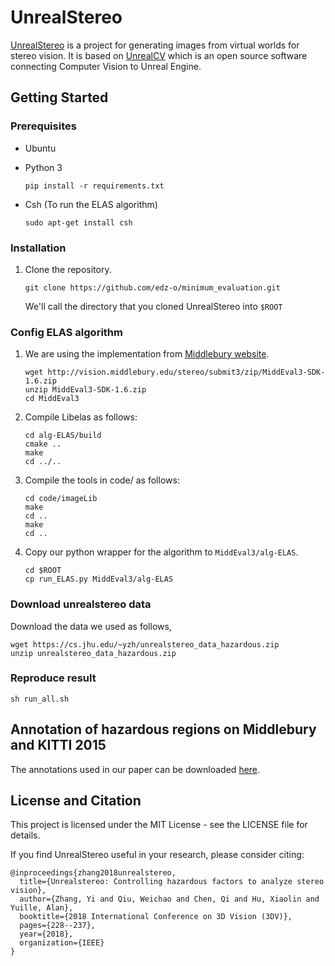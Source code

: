 # UnrealStereo

[UnrealStereo](https://stereo.unrealcv.org/) is a project for generating images from virtual worlds for stereo vision. It is based on [UnrealCV](http://unrealcv.github.io/) which is an open source software connecting Computer Vision to Unreal Engine.

## Getting Started

### Prerequisites

- Ubuntu
- Python 3


    ```shell
    pip install -r requirements.txt
    ```
- Csh (To run the ELAS algorithm)

    ```shell
    sudo apt-get install csh
    ```

### Installation

1. Clone the repository.

    ```shell
    git clone https://github.com/edz-o/minimum_evaluation.git
    ```
    We'll call the directory that you cloned UnrealStereo into `$ROOT`

### Config ELAS algorithm

1. We are using the implementation from [Middlebury website](http://vision.middlebury.edu/stereo/submit3/). 

    ```shell
    wget http://vision.middlebury.edu/stereo/submit3/zip/MiddEval3-SDK-1.6.zip
    unzip MiddEval3-SDK-1.6.zip
    cd MiddEval3
    ```

2. Compile Libelas as follows:

    ```shell
    cd alg-ELAS/build
    cmake ..
    make
    cd ../..
    ```

3. Compile the tools in code/ as follows:

    ```shell
    cd code/imageLib
    make
    cd ..
    make
    cd ..
    ```

4. Copy our python wrapper for the algorithm to `MiddEval3/alg-ELAS`.

    ```shell
    cd $ROOT
    cp run_ELAS.py MiddEval3/alg-ELAS
    ```

### Download unrealstereo data

Download the data we used as follows,

```shell
wget https://cs.jhu.edu/~yzh/unrealstereo_data_hazardous.zip 
unzip unrealstereo_data_hazardous.zip
```

### Reproduce result

```shell
sh run_all.sh
```
## Annotation of hazardous regions on Middlebury and KITTI 2015

The annotations used in our paper can be downloaded [here](https://cs.jhu.edu/~yzh/kitti15_mb.zip).

## License and Citation

This project is licensed under the MIT License - see the LICENSE file for details.

If you find UnrealStereo useful in your research, please consider citing:
    
    @inproceedings{zhang2018unrealstereo,
      title={Unrealstereo: Controlling hazardous factors to analyze stereo vision},
      author={Zhang, Yi and Qiu, Weichao and Chen, Qi and Hu, Xiaolin and Yuille, Alan},
      booktitle={2018 International Conference on 3D Vision (3DV)},
      pages={228--237},
      year={2018},
      organization={IEEE}
    }
